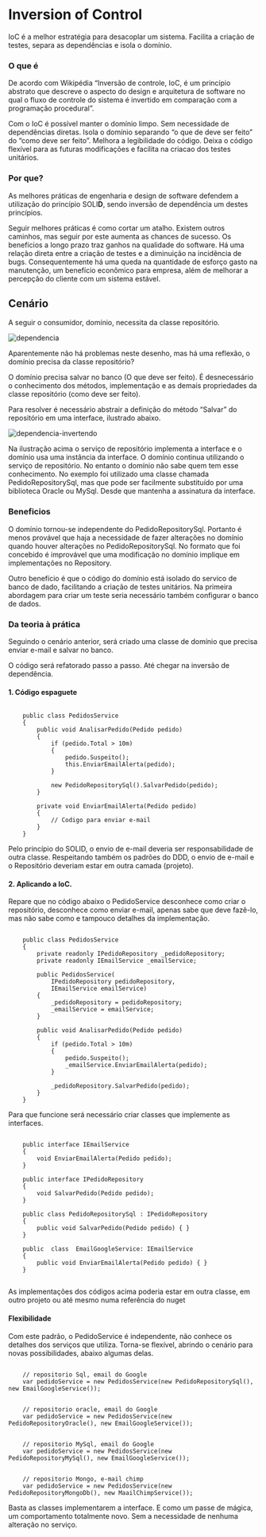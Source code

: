 # Inversion of Control

IoC é a melhor estratégia para desacoplar um sistema. Facilita a criação de testes, separa as dependências e isola o domínio.

### O que é

De acordo com Wikipédia “Inversão de controle, IoC,  é um princípio abstrato que descreve o aspecto do design e arquitetura de software no qual o fluxo de controle do sistema é invertido em comparação com a programação procedural”.

Com o IoC é possível manter o domínio limpo. Sem necessidade de dependências diretas. Isola o domínio separando “o que de deve ser feito” do “como deve ser feito”. Melhora a legibilidade do código. Deixa o código flexível para as futuras modificações e facilita na criacao dos testes unitários.

### Por que?

As melhores práticas de engenharia e design de software defendem a utilização do princípio SOLI**D**, sendo inversão de dependência um destes princípios. 

Seguir melhores práticas é como cortar um atalho. Existem outros caminhos, mas seguir por este aumenta as chances de sucesso. Os benefícios a longo prazo traz ganhos na qualidade do software. Há uma relação direta entre a criação de testes e a diminuição na incidência de bugs. Consequentemente há uma queda na quantidade de esforço gasto na manutenção, um benefício econômico para empresa, além de melhorar a percepção do cliente com um sistema estável.


## Cenário

A seguir o consumidor, domínio, necessita da classe repositório.

![dependencia](https://www.brunobrito.net.br/content/images/2018/05/dependencia1-2.PNG)

Aparentemente não há problemas neste desenho, mas há uma reflexão, o domínio precisa da classe repositório?

O domínio precisa salvar no banco (O que deve ser feito). É desnecessário o conhecimento dos métodos, implementação e as demais propriedades da classe repositório (como deve ser feito).

Para resolver é necessário abstrair a definição do método “Salvar” do repositório em uma interface, ilustrado abaixo. 

![dependencia-invertendo](https://www.brunobrito.net.br/content/images/2018/05/dependencia-invertendo-2.PNG)

Na ilustração acima o serviço de repositório implementa a interface e o domínio usa uma instância da interface. O domínio continua utilizando o serviço de repositório. No entanto o domínio não sabe quem tem esse conhecimento. No exemplo foi utilizado uma classe chamada PedidoRepositorySql, mas que pode ser facilmente substituído por uma biblioteca Oracle ou MySql. Desde que mantenha a assinatura da interface.

### Beneficios

O domínio tornou-se independente do PedidoRepositorySql. Portanto é menos provável que haja a necessidade de fazer alterações no domínio quando houver alterações no PedidoRepositorySql. No formato que foi concebido é improvável que uma modificação no domínio implique em implementações no Repository.

Outro benefício é que o código do domínio está isolado do servico de banco de dado, facilitando a criação de testes unitários. Na primeira abordagem para criar um teste seria necessário também configurar o banco de dados.

### Da teoria à prática

Seguindo o cenário anterior, será criado uma classe de domínio que precisa enviar e-mail e salvar no banco.

O código será refatorado passo a passo. Até chegar na inversão de dependência.

#### 1. Código espaguete
<pre><code data-language="java">
    public class PedidosService
    {
        public void AnalisarPedido(Pedido pedido)
        {
            if (pedido.Total > 10m)
            {
                pedido.Suspeito();
                this.EnviarEmailAlerta(pedido);
            }

            new PedidoRepositorySql().SalvarPedido(pedido);
        }

        private void EnviarEmailAlerta(Pedido pedido)
        {
            // Codigo para enviar e-mail
        }
    }
</code></pre>

Pelo princípio do SOLID, o envio de e-mail deveria ser responsabilidade de outra classe.  Respeitando  também os padrões do DDD, o envio de e-mail e o Repositório deveriam estar em outra camada (projeto).

#### 2. Aplicando a IoC.

Repare que no código abaixo o PedidoService desconhece como criar o repositório, desconhece como enviar e-mail, apenas sabe que deve fazê-lo, mas não sabe como e tampouco detalhes da implementação.

<pre><code data-language="java">
    public class PedidosService
    {
        private readonly IPedidoRepository _pedidoRepository;
        private readonly IEmailService _emailService;

        public PedidosService(
            IPedidoRepository pedidoRepository,
            IEmailService emailService)
        {
            _pedidoRepository = pedidoRepository;
            _emailService = emailService;
        }

        public void AnalisarPedido(Pedido pedido)
        {
            if (pedido.Total > 10m)
            {
                pedido.Suspeito();
                _emailService.EnviarEmailAlerta(pedido);
            }

            _pedidoRepository.SalvarPedido(pedido);
        }
    }
</code></pre>

Para que funcione será necessário criar classes que implemente as interfaces.

<pre><code data-language="java">
    public interface IEmailService
    {
        void EnviarEmailAlerta(Pedido pedido);
    }

    public interface IPedidoRepository
    {
        void SalvarPedido(Pedido pedido);
    }

    public class PedidoRepositorySql : IPedidoRepository
    {
        public void SalvarPedido(Pedido pedido) { }
    }

    public  class  EmailGoogleService: IEmailService
    {
        public void EnviarEmailAlerta(Pedido pedido) { }
    }
    
</code></pre>

As implementações dos códigos acima poderia estar em outra classe, em outro projeto ou até mesmo numa referência do nuget

#### Flexibilidade

Com este padrão, o PedidoService é independente, não conhece os detalhes dos serviços que utiliza. Torna-se flexível, abrindo o cenário para novas possibilidades, abaixo algumas delas.

<pre><code data-language="java">
    // repositorio Sql, email do Google
    var pedidoService = new PedidosService(new PedidoRepositorySql(), new EmailGoogleService());
</code></pre>

<pre><code data-language="java">
    // repositorio oracle, email do Google 
    var pedidoService = new PedidosService(new PedidoRepositoryOracle(), new EmailGoogleService());
</code></pre>

<pre><code data-language="java">
    // repositorio MySql, email do Google
    var pedidoService = new PedidosService(new PedidoRepositoryMySql(), new EmailGoogleService());
</code></pre>

<pre><code data-language="java">
    // repositorio Mongo, e-mail chimp
    var pedidoService = new PedidosService(new PedidoRepositoryMongoDb(), new MaailChimpService());
</code></pre>

Basta as classes implementarem a interface. E como um passe de mágica, um comportamento totalmente novo. Sem a necessidade de nenhuma alteração no serviço.
